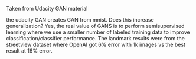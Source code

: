 Taken from Udacity GAN material

the udacity GAN creates GAN from mnist. Does this increase generalization? 
Yes, the real value of GANS is to perform semisupervised learning where we 
use a smaller number of labeled training data to improve classification/classifier performance. 
The landmark results were from the streetview dataset where OpenAI got 6% error with 1k 
images vs the best result at 16% error. 

